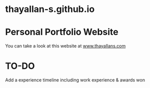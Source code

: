 # thayallan-s.github.io
# Personal Portfolio Website
You can take a look at this website at www.thayallans.com

# TO-DO 
Add a experience timeline including work experience & awards won
